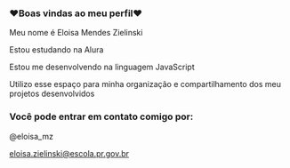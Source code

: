 ### ❤Boas vindas ao meu perfil❤ 

Meu nome é Eloisa Mendes Zielinski

Estou estudando na Alura

Estou me desenvolvendo na linguagem JavaScript

Utilizo esse espaço para minha organização e compartilhamento dos meu projetos desenvolvidos

### Você pode entrar em contato comigo por:

@eloisa_mz

eloisa.zielinski@escola.pr.gov.br
